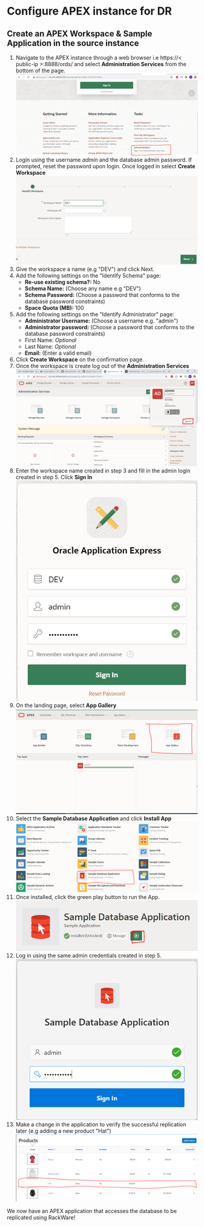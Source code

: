 # Configure APEX instance for DR 

## Create an APEX Workspace & Sample Application in the source instance
1. Navigate to the APEX instance through a web browser i.e https://< public-ip >:8888/ords/<database-conection> and select **Administration Services** from the bottom of the page.
![](./screenshots/apex-admin.PNG)
2. Login using the username *admin* and the database admin password. If prompted, reset the password upon login. Once logged in select **Create Workspace**
![](./screenshots/cr-wrkspc.PNG)
3. Give the workspace a name (e.g "DEV") and click Next.
4. Add the following settings on the "Identify Schema" page:
    - **Re-use existing schema?:** No
    - **Schema Name:** (Choose any name e.g "DEV")
    - **Schema Password:** (Choose a password that conforms to the database password constraints)
    - **Space Quota (MB):** 100
5. Add the following settings on the "Identify Administrator" page:
    - **Administrator Username:** (Choose a username e.g. "admin")
    - **Administrator password:** (Choose a password that conforms to the database password constraints)
    - First Name: *Optional*
    - Last Name: *Optional*
    - **Email:** (Enter a valid email)
6. Click **Create Workspace** on the confirmation page.
7. Once the workspace is create log out of the **Administration Services**
![](./screenshots/logout.PNG)
8. Enter the workspace name created in step 3 and fill in the admin login created in step 5. Click  **Sign In**
![](./screenshots/login.PNG)
9. On the landing page, select **App Gallery**
![](./screenshots/app-gallery.PNG)
10. Select the **Sample Database Application** and click **Install App**
![](./screenshots/db-app.PNG)
11. Once installed, click the green play button to run the App.
![](./screenshots/run.PNG)
12. Log in using the same admin credentials created in step 5.
![](./screenshots/admin-login.PNG)
13. Make a change in the application to verify the successful replication later (e.g adding a new product "Hat")
![](./screenshots/hat.PNG)
    
We now have an APEX application that accesses the database to be replicated using RackWare!
